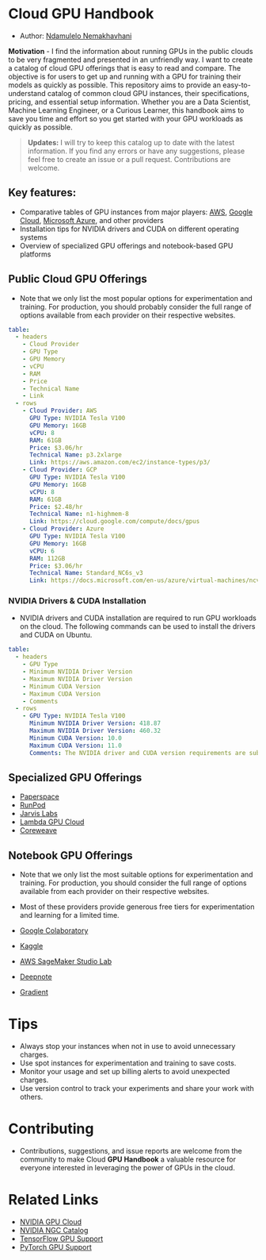 # Cloud GPU Handbook 

* Author: [Ndamulelo Nemakhavhani](https://linkedin.com/in/ndamulelonemakhavhani)

**Motivation** - I find the information about running GPUs in the public clouds to be very fragmented and presented in an unfriendly way. I want to create a catalog of cloud GPU offerings that is easy to read and compare. The objective is for users to get up and running with a GPU for training their models as quickly as possible. This repository aims to provide an easy-to-understand catalog of common cloud GPU instances, their specifications, pricing, and essential setup information.
Whether you are a Data Scientist, Machine Learning Engineer, or a Curious Learner, this handbook aims to save you time and effort so you get started with your GPU workloads as quickly as possible.

> **Updates:** I will try to keep this catalog up to date with the latest information. If you find any errors or have any suggestions, please feel free to create an issue or a pull request. Contributions are welcome.

## Key features:

- Comparative tables of GPU instances from major players: [AWS](https://docs.aws.amazon.com/dlami/latest/devguide/gpu.html), [Google Cloud](https://cloud.google.com/compute/docs/gpus), [Microsoft Azure](https://learn.microsoft.com/en-us/azure/virtual-machines/sizes-gpu), and other providers
- Installation tips for NVIDIA drivers and CUDA on different operating systems
- Overview of specialized GPU offerings and notebook-based GPU platforms

## Public Cloud GPU Offerings

* Note that we only list the most popular options for experimentation and training. For production, you should probably consider the full range of options available from each provider on their respective websites.

```yaml
table:
  - headers
    - Cloud Provider
    - GPU Type
    - GPU Memory
    - vCPU
    - RAM
    - Price
    - Technical Name
    - Link
  - rows
    - Cloud Provider: AWS
      GPU Type: NVIDIA Tesla V100
      GPU Memory: 16GB
      vCPU: 8
      RAM: 61GB
      Price: $3.06/hr
      Technical Name: p3.2xlarge
      Link: https://aws.amazon.com/ec2/instance-types/p3/
    - Cloud Provider: GCP
      GPU Type: NVIDIA Tesla V100
      GPU Memory: 16GB
      vCPU: 8
      RAM: 61GB
      Price: $2.48/hr
      Technical Name: n1-highmem-8
      Link: https://cloud.google.com/compute/docs/gpus
    - Cloud Provider: Azure
      GPU Type: NVIDIA Tesla V100
      GPU Memory: 16GB
      vCPU: 6
      RAM: 112GB
      Price: $3.06/hr
      Technical Name: Standard_NC6s_v3
      Link: https://docs.microsoft.com/en-us/azure/virtual-machines/ncv3-series
```

### NVIDIA Drivers & CUDA Installation

* NVIDIA drivers and CUDA installation are required to run GPU workloads on the cloud. The following commands can be used to install the drivers and CUDA on Ubuntu.

```yaml
table:
  - headers
    - GPU Type
    - Minimum NVIDIA Driver Version
    - Maximum NVIDIA Driver Version 
    - Minimum CUDA Version
    - Maximum CUDA Version
    - Comments
  - rows
    - GPU Type: NVIDIA Tesla V100
      Minimum NVIDIA Driver Version: 418.87
      Maximum NVIDIA Driver Version: 460.32
      Minimum CUDA Version: 10.0 
      Maximum CUDA Version: 11.0
      Comments: The NVIDIA driver and CUDA version requirements are subject to change. Please check the NVIDIA website for the latest information.
```

## Specialized GPU Offerings

* [Paperspace](https://www.paperspace.com/)
* [RunPod](https://www.runpod.io/) 
* [Jarvis Labs](https://jarvislabs.ai/)
* [Lambda GPU Cloud](https://lambdalabs.com/service/gpu-cloud)
* [Coreweave](https://www.coreweave.com/)

## Notebook GPU Offerings

* Note that we only list the most suitable options for experimentation and training. For production, you should consider the full range of options available from each provider on their respective websites.
* Most of these providers provide generous free tiers for experimentation and learning for a limited time.

* [Google Colaboratory](https://colab.research.google.com/)
* [Kaggle](https://www.kaggle.com/code)
* [AWS SageMaker Studio Lab](https://studiolab.sagemaker.aws/) 
* [Deepnote](https://deepnote.com/)
* [Gradient](https://gradient.run/)

# Tips

* Always stop your instances when not in use to avoid unnecessary charges.
* Use spot instances for experimentation and training to save costs.
* Monitor your usage and set up billing alerts to avoid unexpected charges.
* Use version control to track your experiments and share your work with others.

# Contributing

- Contributions, suggestions, and issue reports are welcome from the community to make Cloud **GPU Handbook** a valuable resource for everyone interested in leveraging the power of GPUs in the cloud.

# Related Links

* [NVIDIA GPU Cloud](https://www.nvidia.com/en-us/gpu-cloud/)
* [NVIDIA NGC Catalog](https://ngc.nvidia.com/catalog)
* [TensorFlow GPU Support](https://www.tensorflow.org/install/gpu)
* [PyTorch GPU Support](https://pytorch.org/get-started/locally/)
